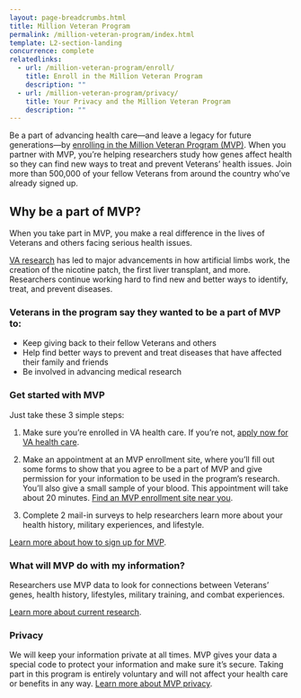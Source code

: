 ```yaml
---
layout: page-breadcrumbs.html
title: Million Veteran Program
permalink: /million-veteran-program/index.html
template: L2-section-landing
concurrence: complete
relatedlinks:
  - url: /million-veteran-program/enroll/
    title: Enroll in the Million Veteran Program
    description: ""
  - url: /million-veteran-program/privacy/
    title: Your Privacy and the Million Veteran Program
    description: ""  
---
```


Be a part of advancing health care—and leave a legacy for future generations—by [enrolling in the Million Veteran Program (MVP)]((/million-veteran-program/enroll)). When you partner with MVP, you’re helping researchers study how genes affect health so they can find new ways to treat and prevent Veterans’ health issues. Join more than 500,000 of your fellow Veterans from around the country who’ve already signed up.

## Why be a part of MVP?

When you take part in MVP, you make a real difference in the lives of Veterans and others facing serious health issues.

[VA research](http://www.research.va.gov/for_veterans/default.cfm) has led to major advancements in how artificial limbs work, the creation of the nicotine patch, the first liver transplant, and more. Researchers continue working hard to find new and better ways to identify, treat, and prevent diseases.

### Veterans in the program say they wanted to be a part of MVP to:

-	Keep giving back to their fellow Veterans and others
-	Help find better ways to prevent and treat diseases that have affected their family and friends
-	Be involved in advancing medical research

### Get started with MVP

Just take these 3 simple steps:

1. Make sure you’re enrolled in VA health care. If you’re not, [apply now for VA health care](/healthcare/apply/).

2. Make an appointment at an MVP enrollment site, where you’ll fill out some forms to show that you agree to be a part of MVP and give permission for your information to be used in the program’s research. You’ll also give a small sample of your blood. This appointment will take about 20 minutes. [Find an MVP enrollment site near you](http://www.research.va.gov/MVP/all-clinics.cfm).

3. Complete 2 mail-in surveys to help researchers learn more about your health history, military experiences, and lifestyle.

[Learn more about how to sign up for MVP](/million-veteran-program/enroll/).

### What will MVP do with my information?

Researchers use MVP data to look for connections between Veterans’ genes, health history, lifestyles, military training, and combat experiences.  

[Learn more about current research](http://www.research.va.gov/currents/default.cfm).  

### Privacy

We will keep your information private at all times. MVP gives your data a special code to protect your information and make sure it’s secure. Taking part in this program is entirely voluntary and will not affect your health care or benefits in any way. [Learn more about MVP privacy](/million-veteran-program/privacy).
